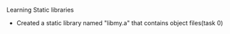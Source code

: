 Learning Static libraries

* Created a static library named "libmy.a" that contains object files(task 0)
